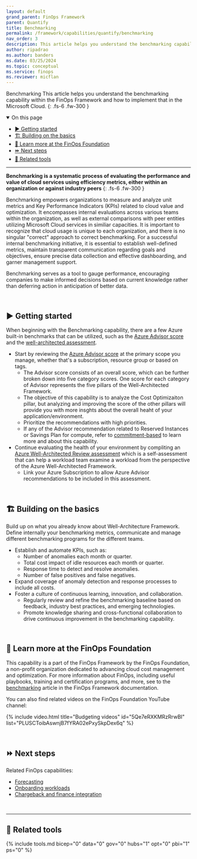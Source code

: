 ```yaml
---
layout: default
grand_parent: FinOps Framework
parent: Quantify
title: Benchmarking
permalink: /framework/capabilities/quantify/benchmarking
nav_order: 3
description: This article helps you understand the benchmarking capability within the FinOps Framework and how to implement that in the Microsoft Cloud.
author: ripadrao
ms.author: banders
ms.date: 03/25/2024
ms.topic: conceptual
ms.service: finops
ms.reviewer: micflan
---
```


<span class="fs-9 d-block mb-4">Benchmarking</span>
This article helps you understand the benchmarking capability within the FinOps Framework and how to implement that in the Microsoft Cloud.
{: .fs-6 .fw-300 }

<details open markdown="1">
  <summary class="fs-2 text-uppercase">On this page</summary>

- [▶️ Getting started](#️-getting-started)
- [🏗️ Building on the basics](#️-building-on-the-basics)
- [🍎 Learn more at the FinOps Foundation](#-learn-more-at-the-finops-foundation)
- [⏩ Next steps](#-next-steps)
- [🧰 Related tools](#-related-tools)

</details>

---

<a name="definition"></a>
**Benchmarking is a systematic process of evaluating the performance and value of cloud services using efficiency metrics, either within an organization or against industry peers**
{: .fs-6 .fw-300 }

Benchmarking empowers organizations to measure and analyze unit metrics and Key Performance Indicators (KPIs) related to cloud value and optimization. It encompasses internal evaluations across various teams within the organization, as well as external comparisons with peer entities utilizing Microsoft Cloud services in similiar capacities. It is important to recognize that cloud usage is unique to each organization, and there is no singular "correct" approach to correct benchmarking. 
For a successful internal benchmarking initiative, it is essential to establish well-defined metrics, maintain transparent communication regarding goals and objectives, ensure precise data collection and effective dashboarding, and garner management support. 

Benchmarking serves as a tool to gauge performance, encouraging companies to make informed decisions based on current knowledge rather than deferring action in anticipation of better data.

<br>

## ▶️ Getting started

When beginning with the Benchmarking capability, there are a few Azure built-in benchmarks that can be utilized, such as the [Azure Advisor score](https://learn.microsoft.com/en-us/azure/advisor/azure-advisor-score) and the [well-architected assessment](https://learn.microsoft.com/en-us/assessments/azure-architecture-review/). 

- Start by reviewing the [Azure Advisor score]() at the primary scope you manage, whether that's a subscription, resource group or based on tags.
  - The Advisor score consists of an overall score, which can be further broken down into five category scores. One score for each category of Advisor represents the five pillars of the Well-Architected Framework.
  - The objective of this capability is to analyze the Cost Optimizaiton pillar, but analyzing and improving the score of the other pillars will provide you with more insghts about the overall heaht of your application/environment.
  - Prioritize the recommendations with high priorities. 
  - If any of the Advisor recommendation related to Reserved Instances or Savings Plan for compute, refer to [commitment-based](docs/_docs/framework/capabilities/optimize/commitment-discounts.md) to learn more and about this capability.
- Continue evaluating the health of your environment by compliting an [Azure Well-Architected Review assessment](https://learn.microsoft.com/en-us/azure/well-architected/cross-cutting-guides/implementing-recommendations) which is a self-assessment that can help a workload team examine a workload from the perspective of the Azure Well-Architected Framework. 
    - Link your Azure Subscription to allow Azure Advisor recommendations to be included in this assessment.

<br>

## 🏗️ Building on the basics

Build up on what you already know about Well-Architecture Framework. Define internally your benchmarking metrics, communicate and manage different benchmarking programs for the different teams. 

- Establish and automate KPIs, such as:
  - Number of anomalies each month or quarter.
  - Total cost impact of idle resources each month or quarter.
  - Response time to detect and resolve anomalies.
  - Number of false positives and false negatives.
- Expand coverage of anomaly detection and response processes to include all costs.
- Foster a culture of continuous learning, innovation, and collaboration.
  - Regularly review and refine the benchmarking baseline based on feedback, industry best practices, and emerging technologies.
  - Promote knowledge sharing and cross-functional collaboration to drive continuous improvement in the benchmarking capability.

<br>

## 🍎 Learn more at the FinOps Foundation

This capability is a part of the FinOps Framework by the FinOps Foundation, a non-profit organization dedicated to advancing cloud cost management and optimization. For more information about FinOps, including useful playbooks, training and certification programs, and more, see to the [benchmarking](https://www.finops.org/framework/capabilities/benchmarking) article in the FinOps Framework documentation.



You can also find related videos on the FinOps Foundation YouTube channel:

<!--[!VIDEO https://www.youtube.com/embed/{id}?list={list}]-->
{% include video.html title="Budgeting videos" id="5Qe7eRXKMRzRrwBI" list="PLUSCToibAswnjB7fYRA02ePxySkpDex6q" %}

<br>

## ⏩ Next steps

Related FinOps capabilities:

- [Forecasting](./forecasting.md)
- [Onboarding workloads](../manage/onboarding.md)
- [Chargeback and finance integration](../manage/invoicing-chargeback.md)

<br>

---

## 🧰 Related tools

{% include tools.md bicep="0" data="0" gov="0" hubs="1" opt="0" pbi="1" ps="0" %}

<br>
